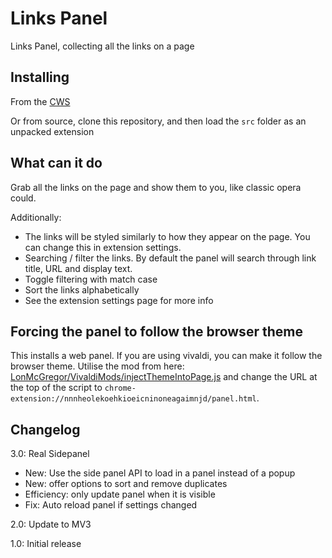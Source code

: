 # Links Panel
Links Panel, collecting all the links on a page

## Installing
From the [CWS](https://chrome.google.com/webstore/detail/links-panel/nnnheolekoehkioeicninoneagaimnjd)

Or from source, clone this repository, and then load the `src` folder as an unpacked extension

## What can it do
Grab all the links on the page and show them to you, like classic opera could.

Additionally:
* The links will be styled similarly to how they appear on the page. You can change this in extension settings.
* Searching / filter the links. By default the panel will search through link title, URL and display text.
* Toggle filtering with match case
* Sort the links alphabetically
* See the extension settings page for more info

## Forcing the panel to follow the browser theme
This installs a web panel. If you are using vivaldi, you can make it follow the browser theme.
Utilise the mod from here: [LonMcGregor/VivaldiMods/injectThemeIntoPage.js](https://github.com/LonMcGregor/VivaldiMods/blob/master/mods/injectThemeIntoPage.js) and change the URL at the top of the script to `chrome-extension://nnnheolekoehkioeicninoneagaimnjd/panel.html`.

## Changelog
3.0: Real Sidepanel
* New: Use the side panel API to load in a panel instead of a popup
* New: offer options to sort and remove duplicates
* Efficiency: only update panel when it is visible
* Fix: Auto reload panel if settings changed

2.0: Update to MV3

1.0: Initial release

